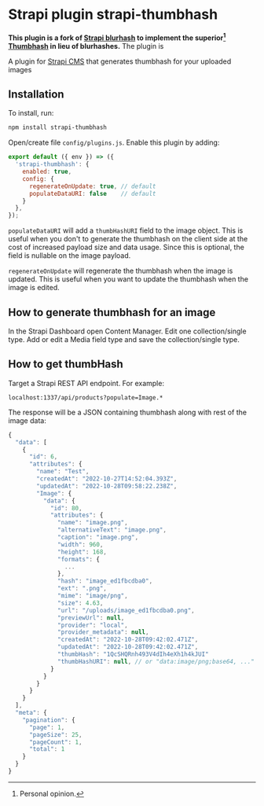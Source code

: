 # Strapi plugin strapi-thumbhash

**This plugin is a fork of [Strapi blurhash](https://github.com/emil-petras/strapi-blurhash) to implement the superior[^1] [Thumbhash](https://evanw.github.io/thumbhash/) in lieu of blurhashes.**
The plugin is 

[^1]: Personal opinion. 

A plugin for <a href="https://github.com/strapi/strapi">Strapi CMS</a> that generates thumbhash for your uploaded images

## Installation

To install, run:

```bash
npm install strapi-thumbhash
```

Open/create file `config/plugins.js`. Enable this plugin by adding:

```js
export default ({ env }) => ({
  'strapi-thumbhash': {
    enabled: true,
    config: {
      regenerateOnUpdate: true, // default
      populateDataURI: false    // default
    }
  },
});
```

`populateDataURI` will add a `thumbHashURI` field to the image object. This is useful when you don't to generate the thumbhash on the client side at the cost of increased payload size and data usage. Since this is optional, the field is nullable on the image payload.

`regenerateOnUpdate` will regenerate the thumbhash when the image is updated. This is useful when you want to update the thumbhash when the image is edited.

## How to generate thumbhash for an image

In the Strapi Dashboard open Content Manager. Edit one collection/single type. Add or edit a Media field type and save the collection/single type.

## How to get thumbHash

Target a Strapi REST API endpoint. For example:

```
localhost:1337/api/products?populate=Image.*
```

The response will be a JSON containing thumbhash along with rest of the image data:

```js
{
  "data": [
    {
      "id": 6,
      "attributes": {
        "name": "Test",
        "createdAt": "2022-10-27T14:52:04.393Z",
        "updatedAt": "2022-10-28T09:58:22.238Z",
        "Image": {
          "data": {
            "id": 80,
            "attributes": {
              "name": "image.png",
              "alternativeText": "image.png",
              "caption": "image.png",
              "width": 960,
              "height": 168,
              "formats": {
                ...
              },
              "hash": "image_ed1fbcdba0",
              "ext": ".png",
              "mime": "image/png",
              "size": 4.63,
              "url": "/uploads/image_ed1fbcdba0.png",
              "previewUrl": null,
              "provider": "local",
              "provider_metadata": null,
              "createdAt": "2022-10-28T09:42:02.471Z",
              "updatedAt": "2022-10-28T09:42:02.471Z",
              "thumbHash": "1QcSHQRnh493V4dIh4eXh1h4kJUI"
              "thumbHashURI": null, // or "data:image/png;base64, ..."
            }
          }
        }
      }
    }
  ],
  "meta": {
    "pagination": {
      "page": 1,
      "pageSize": 25,
      "pageCount": 1,
      "total": 1
    }
  }
}
```
